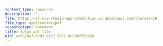 ```yaml
---
content_type: resource
description: ''
file: https://ol-ocw-studio-app-production.s3.amazonaws.com/courses/18-01-single-variable-calculus-fall-2006/ee7b29af07d1911250710c608f553a2e_4sTKcvYMNxk.pdf
file_type: application/pdf
resourcetype: Document
title: 3play pdf file
uid: ee7b29af-07d1-9112-5071-0c608f553a2e
---
```

